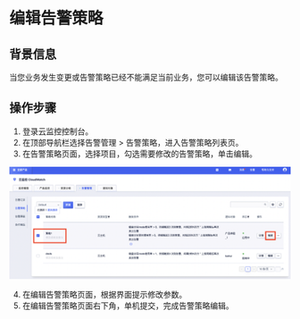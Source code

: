 # 编辑告警策略

## 背景信息
当您业务发生变更或告警策略已经不能满足当前业务，您可以编辑该告警策略。

## 操作步骤
1. 登录云监控控制台。
2. 在顶部导航栏选择告警管理  > 告警策略，进入告警策略列表页。
3. 在告警策略页面，选择项目，勾选需要修改的告警策略，单击编辑。

![Image text](https://github.com/UCloudDoc-Team/cloudwatch/blob/master/images/%E7%BC%96%E8%BE%91%E5%91%8A%E8%AD%A6%E7%AD%96%E7%95%A5.png)

4. 在编辑告警策略页面，根据界面提示修改参数。
5. 在编辑告警策略页面右下角，单机提交，完成告警策略编辑。
